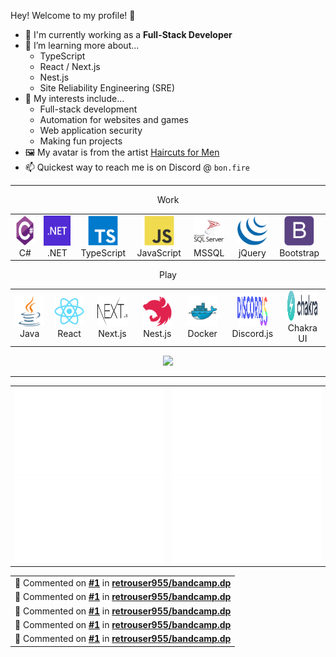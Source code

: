 Hey! Welcome to my profile! 👋
- 🏢 I'm currently working as a **Full-Stack Developer**
- 🌱 I’m learning more about...
  - TypeScript
  - React / Next.js
  - Nest.js
  - Site Reliability Engineering (SRE)
- 🧠 My interests include...
  - Full-stack development
  - Automation for websites and games
  - Web application security
  - Making fun projects
- 🖼️ My avatar is from the artist [Haircuts for Men](https://haircutsformen.bandcamp.com/)
- 📫 Quickest way to reach me is on Discord @ `bon.fire`

---
<p align="center">Work</p>
<table align="center">
  <tbody>
    <tr>
      <td align="center" width="96">
        <img src="./img/csharp.svg" width="48" height="48" />
        <br>
        C#
      </td>
      <td align="center" width="96">
        <img src="./img/dotnet.svg" width="48" height="48" />
        <br>
        .NET
      </td>
      <td align="center" width="96">
        <img src="./img/typescript.svg" width="48" height="48" />
        <br>
        TypeScript
      </td>
      <td align="center" width="96">
        <img src="./img/javascript.svg" width="48" height="48" />
        <br>
        JavaScript
      </td>
      <td align="center" width="96">
        <img src="./img/mssql.svg" width="48" height="48" />
        <br>
        MSSQL
      </td>
      <td align="center" width="96">
        <img src="./img/jquery.svg" width="48" height="48" />
        <br>
        jQuery
      </td>
      <td align="center" width="96">
        <img src="./img/bootstrap.svg" width="48" height="48" />
        <br>
        Bootstrap
      </td>
    </tr> 
  </tbody>
</table>

<p align="center">Play</p>
<table align="center">
  <tbody>
    <tr>
      <td align="center" width="96">
        <img src="./img/java.svg" width="48" height="48" />
        <br>
        Java
      </td>
      <td align="center" width="96">
        <img src="./img/react.svg" width="48" height="48" />
        <br>
        React
      </td>
      <td align="center" width="96">
        <img src="./img/nextjs.svg" width="48" height="48" />
        <br>
        Next.js
      </td>
      <td align="center" width="96">
        <img src="./img/nestjs.svg" width="48" height="48" />
        <br>
        Nest.js
      </td>
      <td align="center" width="96">
        <img src="./img/docker.svg" width="48" height="48" />
        <br>
        Docker
      </td>
      <td align="center" width="96">
        <img src="./img/discordjs.svg" width="48" height="48" />
        <br>
        Discord.js
      </td>
      <td align="center" width="96">
      <img src="./img/chakraui.svg" width="48" height="48" />
      <br>
        Chakra UI
      </td>
    </tr>
  </tbody>
</table>

<p align="center">
  <img src="https://img.shields.io/endpoint?color=0dbc79&url=https://lastfm-last-played.biancarosa.com.br/erliksu/latest-song?format=shields.io">
</p>

---
<table align="center">
  <tbody>
    <tr>
      <td align="center">
        <img src="https://raw.githubusercontent.com/Bonfire/github-stats/master/generated/overview.svg#gh-dark-mode-only"/>
        <img src="https://raw.githubusercontent.com/Bonfire/github-stats/master/generated/overview.svg#gh-light-mode-only"/>
      </td>
      <td align="center">
        <img src="https://raw.githubusercontent.com/Bonfire/github-stats/master/generated/languages.svg#gh-dark-mode-only"/>
        <img src="https://raw.githubusercontent.com/Bonfire/github-stats/master/generated/languages.svg#gh-light-mode-only"/>
      </td>
    </tr>
  </tbody>
</table>

<table align="center">
  <tbody>
  <!--RECENT_ACTIVITY:start-->
<tr><td align="center">💬 Commented on <a href="https://github.com/retrouser955/bandcamp.dp/pull/1#issuecomment-2643564674"><b>#1</b></a> in <a href="https://github.com/retrouser955/bandcamp.dp"><b>retrouser955/bandcamp.dp</b></a></td></tr>
<tr><td align="center">💬 Commented on <a href="https://github.com/retrouser955/bandcamp.dp/pull/1#discussion_r1946905542"><b>#1</b></a> in <a href="https://github.com/retrouser955/bandcamp.dp"><b>retrouser955/bandcamp.dp</b></a></td></tr>
<tr><td align="center">💬 Commented on <a href="https://github.com/retrouser955/bandcamp.dp/pull/1#discussion_r1946905244"><b>#1</b></a> in <a href="https://github.com/retrouser955/bandcamp.dp"><b>retrouser955/bandcamp.dp</b></a></td></tr>
<tr><td align="center">💬 Commented on <a href="https://github.com/retrouser955/bandcamp.dp/pull/1#discussion_r1946905012"><b>#1</b></a> in <a href="https://github.com/retrouser955/bandcamp.dp"><b>retrouser955/bandcamp.dp</b></a></td></tr>
<tr><td align="center">💬 Commented on <a href="https://github.com/retrouser955/bandcamp.dp/pull/1#discussion_r1946904612"><b>#1</b></a> in <a href="https://github.com/retrouser955/bandcamp.dp"><b>retrouser955/bandcamp.dp</b></a></td></tr>
  <!--RECENT_ACTIVITY:end-->
  </tbody>
</table>

<!-- Credits to @LostVirt for the README ideas and images -->
